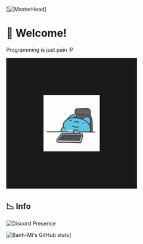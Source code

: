 [![MasterHead](https://1.bp.blogspot.com/-7A4WynwLsMw/XbBpCXG8fHI/AAAAAAAAMt4/uOa1bpLskYgrwGbllhSu2SDj_Mig8SXJQCLcBGAsYHQ/s1600/2000_600px.gif)]

# 👋 Welcome!
Programming is just pain :P

<img src="https://github.com/superhyper12/superhyper12/blob/main/gifs/catbug-tired.gif" width="30%" border="100%">

  
## 📉 Info

![Discord Presence](https://lanyard-profile-readme.vercel.app/api/374224735292358657)

![Banh-Mi's GitHub stats](https://github-readme-stats.vercel.app/api?username=superhyper12)]

